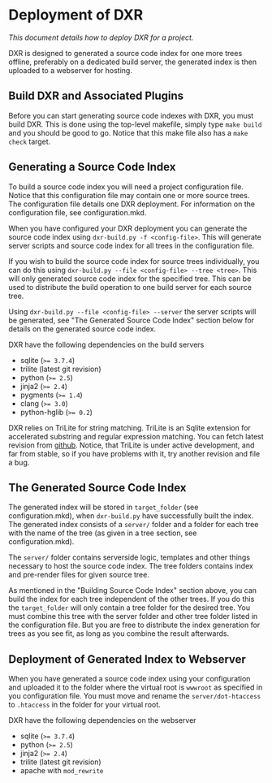 Deployment of DXR
=================
_This document details how to deploy DXR for a project._

DXR is designed to generated a source code index for one more trees offline,
preferably on a dedicated build server, the generated index is then uploaded
to a webserver for hosting.


Build DXR and Associated Plugins
--------------------------------
Before you can start generating source code indexes with DXR, you must build
DXR. This is done using the top-level makefile, simply type `make build` and you
should be good to go. Notice that this make file also has a `make check` target.


Generating a Source Code Index
------------------------------
To build a source code index you will need a project configuration file. Notice
that this configuration file may contain one or more source trees. The
configuration file details one DXR deployment. For information on the
configuration file, see configuration.mkd.

When you have configured your DXR deployment you can generate the source code
index using `dxr-build.py -f <config-file>`. This will generate server scripts
and source code index for all trees in the configuration file.

If you wish to build the source code index for source trees individually, you
can do this using `dxr-build.py --file <config-file> --tree <tree>`. This will
only generated source code index for the specified tree. This can be used to
distribute the build operation to one build server for each source tree.

Using `dxr-build.py --file <config-file> --server` the server scripts will be
generated, see "The Generated Source Code Index" section below for details on
the generated source code index.

DXR have the following dependencies on the build servers

 - sqlite (`>= 3.7.4`)
 - trilite (latest git revision)
 - python (`>= 2.5`)
 - jinja2 (`>= 2.4`)
 - pygments (`>= 1.4`)
 - clang (`>= 3.0`)
 - python-hglib (`>= 0.2`)

DXR relies on TriLite for string matching. TriLite is an Sqlite extension for
accelerated substring and regular expression matching. You can fetch latest
revision from [github](https://github.com/jonasfj/trilite).
Notice, that TriLite is under active development, and far from stable, so if
you have problems with it, try another revision and file a bug.


The Generated Source Code Index
-------------------------------
The generated index will be stored in `target_folder` (see configuration.mkd),
when `dxr-build.py` have successfully built the index. The generated index
consists of a `server/` folder and a folder for each tree with the name of the
tree (as given in a tree section, see configuration.mkd).

The `server/` folder contains serverside logic, templates and other things
necessary to host the source code index. The tree folders contains index and
pre-render files for given source tree.

As mentioned in the "Building Source Code Index" section above, you can build
the index for each tree independent of the other trees. If you do this the
`target_folder` will only contain a tree folder for the desired tree.
You must combine this tree with the server folder and other tree folder listed
in the configuration file. But you are free to distribute the index generation
for trees as you see fit, as long as you combine the result afterwards.


Deployment of Generated Index to Webserver
------------------------------------------
When you have generated a source code index using your configuration and
uploaded it to the folder where the virtual root is `wwwroot` as specified in
you configuration file. You must move and rename the `server/dot-htaccess` to
`.htaccess` in the folder for your virtual root.

DXR have the following dependencies on the webserver

 - sqlite (`>= 3.7.4`)
 - python (`>= 2.5`)
 - jinja2 (`>= 2.4`)
 - trilite (latest git revision)
 - apache with `mod_rewrite`
